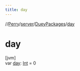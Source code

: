 ```yaml
---
title: day
---
```

//[Perry](../../../index.html)/[server](../index.html)/[DueyPackages](index.html)/[day](day.html)



# day



[jvm]\
var [day](day.html): [Int](https://kotlinlang.org/api/latest/jvm/stdlib/kotlin/-int/index.html) = 0




